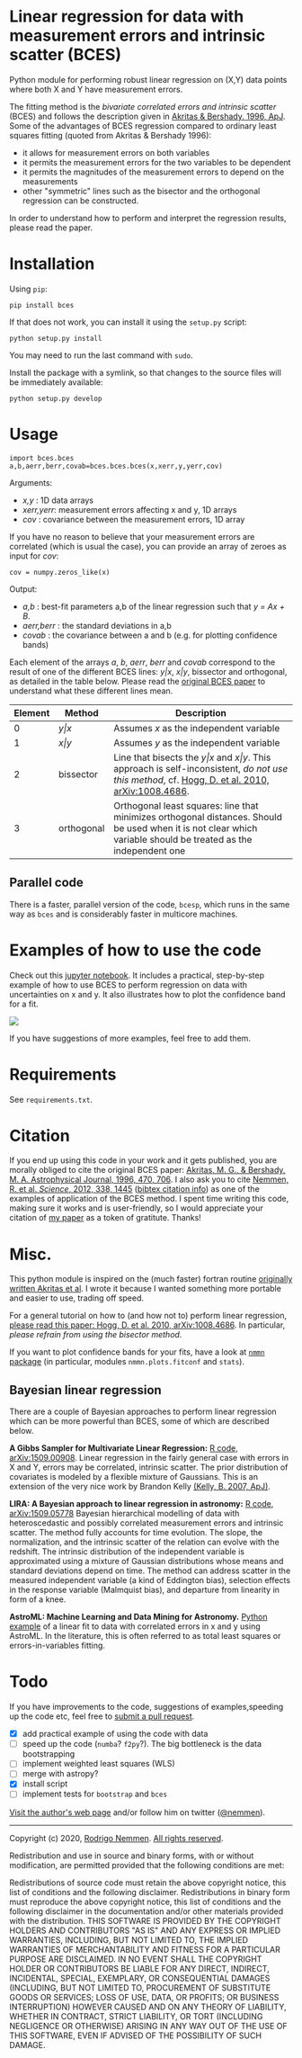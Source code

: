 Linear regression for data with measurement errors and intrinsic scatter (BCES)
==========

Python module for performing robust linear regression on (X,Y) data points where both X and Y have measurement errors. 

The fitting method is the *bivariate correlated errors and intrinsic scatter* (BCES) and follows the description given in [Akritas & Bershady. 1996, ApJ](http://labs.adsabs.harvard.edu/adsabs/abs/1996ApJ...470..706A/). Some of the advantages of BCES regression compared to ordinary least squares fitting (quoted from Akritas & Bershady 1996):

* it allows for measurement errors on both variables
* it permits the measurement errors for the two variables to be dependent
* it permits the magnitudes of the measurement errors to depend on the measurements
* other "symmetric" lines such as the bisector and the orthogonal regression can be constructed.

In order to understand how to perform and interpret the regression results, please read the paper. 

# Installation

Using `pip`:

    pip install bces

If that does not work, you can install it using the `setup.py` script:

    python setup.py install

You may need to run the last command with `sudo`.

Install the package with a symlink, so that changes to the source files will be immediately available:

    python setup.py develop




# Usage 

	import bces.bces
	a,b,aerr,berr,covab=bces.bces.bces(x,xerr,y,yerr,cov)

Arguments:

- *x,y* : 1D data arrays
- *xerr,yerr*: measurement errors affecting x and y, 1D arrays
- *cov* : covariance between the measurement errors, 1D array

If you have no reason to believe that your measurement errors are correlated (which is usual the case), you can provide an  array of zeroes as input for *cov*:

    cov = numpy.zeros_like(x)

Output:

- *a,b* : best-fit parameters a,b of the linear regression such that *y = Ax + B*. 
- *aerr,berr* : the standard deviations in a,b
- *covab* : the covariance between a and b (e.g. for plotting confidence bands)

Each element of the arrays *a*, *b*, *aerr*, *berr* and *covab* correspond to the result of one of the different BCES lines: *y|x*, *x|y*, bissector and orthogonal, as detailed in the table below. Please read the [original BCES paper](http://labs.adsabs.harvard.edu/adsabs/abs/1996ApJ...470..706A/) to understand what these different lines mean.


| Element  | Method  |  Description |
|---|---| --- |
| 0  | *y\|x*  | Assumes *x* as the independent variable |
| 1  |  *x\|y* | Assumes *y* as the independent variable |
| 2  | bissector  | Line that bisects the *y\|x* and *x\|y*. This approach is self-inconsistent, *do not use this method*, cf. [Hogg, D. et al. 2010, arXiv:1008.4686](http://labs.adsabs.harvard.edu/adsabs/abs/2010arXiv1008.4686H/). |
| 3  | orthogonal  | Orthogonal least squares: line that minimizes orthogonal distances. Should be used when it is not clear which variable should be treated as the independent one |

## Parallel code

There is a faster, parallel version of the code, `bcesp`, which runs in the same way as `bces` and is considerably faster in multicore machines.

# Examples of how to use the code

Check out this [jupyter notebook](https://github.com/rsnemmen/BCES/blob/master/stats%20howto%20bces.ipynb). It includes a practical, step-by-step example of how to use BCES to perform regression on data with uncertainties on x and y. It also illustrates how to plot the confidence band for a fit.

![](./fit.png)

If you have suggestions of more examples, feel free to add them.

# Requirements

See `requirements.txt`.


# Citation

If you end up using this code in your work and it gets published, you are morally obliged to cite the original BCES paper: [Akritas, M. G., & Bershady, M. A. Astrophysical Journal, 1996, 470, 706](http://labs.adsabs.harvard.edu/adsabs/abs/1996ApJ...470..706A/). I also ask you to cite [Nemmen, R. et al. *Science*, 2012, 338, 1445](http://labs.adsabs.harvard.edu/adsabs/abs/2012Sci...338.1445N/) ([bibtex citation info](http://adsabs.harvard.edu/cgi-bin/nph-bib_query?bibcode=2012Sci...338.1445N&data_type=BIBTEX&db_key=AST&nocookieset=1)) as one of the examples of application of the BCES method. I spent time writing this code, making sure it works and is user-friendly, so I would appreciate your citation of [my paper](http://labs.adsabs.harvard.edu/adsabs/abs/2012Sci...338.1445N/) as a token of gratitute. Thanks!



# Misc.

This python module is inspired on the (much faster) fortran routine [originally written Akritas et al](http://www.astro.wisc.edu/%7Emab/archive/stats/stats.html). I wrote it because I wanted something more portable and easier to use, trading off speed. 

For a general tutorial on how to (and how not to) perform linear regression, [please read this paper: Hogg, D. et al. 2010, arXiv:1008.4686](http://labs.adsabs.harvard.edu/adsabs/abs/2010arXiv1008.4686H/). In particular, *please refrain from using the bisector method*.

If you want to plot confidence bands for your fits, have a look at [`nmmn` package](https://github.com/rsnemmen/nmmn) (in particular, modules `nmmn.plots.fitconf` and `stats`).


## Bayesian linear regression

There are a couple of Bayesian approaches to perform linear regression which can be more powerful than BCES, some of which are described below.

**A Gibbs Sampler for Multivariate Linear Regression:** 
[R code](https://github.com/abmantz/lrgs), [arXiv:1509.00908](http://arxiv.org/abs/1509.00908).
Linear regression in the fairly general case with errors in X and Y, errors may be correlated, intrinsic scatter. The prior distribution of covariates is modeled by a flexible mixture of Gaussians. This is an extension of the very nice work by Brandon Kelly [(Kelly, B. 2007, ApJ)](http://labs.adsabs.harvard.edu/adsabs/abs/2007ApJ...665.1489K/).

**LIRA: A Bayesian approach to linear regression in astronomy:** [R code](https://github.com/msereno/lira), [arXiv:1509.05778](http://arxiv.org/abs/1509.05778)
Bayesian hierarchical modelling of data with heteroscedastic and possibly correlated measurement errors and intrinsic scatter. The method fully accounts for time evolution. The slope, the normalization, and the intrinsic scatter of the relation can evolve with the redshift. The intrinsic distribution of the independent variable is approximated using a mixture of Gaussian distributions whose means and standard deviations depend on time. The method can address scatter in the measured independent variable (a kind of Eddington bias), selection effects in the response variable (Malmquist bias), and departure from linearity in form of a knee. 

**AstroML: Machine Learning and Data Mining for Astronomy.**
[Python example](http://www.astroml.org/book_figures/chapter8/fig_total_least_squares.html) of a linear fit to data with correlated errors in x and y using AstroML. In the literature, this is often referred to as total least squares or errors-in-variables fitting.




# Todo

If you have improvements to the code, suggestions of examples,speeding up the code etc, feel free to [submit a pull request](https://guides.github.com/activities/contributing-to-open-source/).

* [x] add practical example of using the code with data
* [ ] speed up the code (`numba`? `f2py`?). The big bottleneck is the data bootstrapping
* [ ] implement weighted least squares (WLS)
* [ ] merge with astropy?
* [x] install script
* [ ] implement tests for `bootstrap` and `bces`

[Visit the author's web page](https://rodrigonemmen.com/) and/or follow him on twitter ([@nemmen](https://twitter.com/nemmen)).


---


Copyright (c) 2020, [Rodrigo Nemmen](http://rodrigonemmen.com).
[All rights reserved](http://opensource.org/licenses/BSD-2-Clause).


Redistribution and use in source and binary forms, with or without modification, are permitted provided that the following conditions are met:

Redistributions of source code must retain the above copyright notice, this list of conditions and the following disclaimer.
Redistributions in binary form must reproduce the above copyright notice, this list of conditions and the following disclaimer in the documentation and/or other materials provided with the distribution.
THIS SOFTWARE IS PROVIDED BY THE COPYRIGHT HOLDERS AND CONTRIBUTORS "AS IS" AND ANY EXPRESS OR IMPLIED WARRANTIES, INCLUDING, BUT NOT LIMITED TO, THE IMPLIED WARRANTIES OF MERCHANTABILITY AND FITNESS FOR A PARTICULAR PURPOSE ARE DISCLAIMED. IN NO EVENT SHALL THE COPYRIGHT HOLDER OR CONTRIBUTORS BE LIABLE FOR ANY DIRECT, INDIRECT, INCIDENTAL, SPECIAL, EXEMPLARY, OR CONSEQUENTIAL DAMAGES (INCLUDING, BUT NOT LIMITED TO, PROCUREMENT OF SUBSTITUTE GOODS OR SERVICES; LOSS OF USE, DATA, OR PROFITS; OR BUSINESS INTERRUPTION) HOWEVER CAUSED AND ON ANY THEORY OF LIABILITY, WHETHER IN CONTRACT, STRICT LIABILITY, OR TORT (INCLUDING NEGLIGENCE OR OTHERWISE) ARISING IN ANY WAY OUT OF THE USE OF THIS SOFTWARE, EVEN IF ADVISED OF THE POSSIBILITY OF SUCH DAMAGE.
